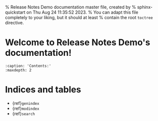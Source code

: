 % Release Notes Demo documentation master file, created by
% sphinx-quickstart on Thu Aug 24 11:35:52 2023.
% You can adapt this file completely to your liking, but it should at least
% contain the root `toctree` directive.

# Welcome to Release Notes Demo's documentation!

```{toctree}
:caption: 'Contents:'
:maxdepth: 2
```

# Indices and tables

- {ref}`genindex`
- {ref}`modindex`
- {ref}`search`
